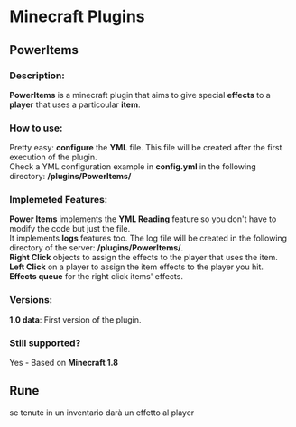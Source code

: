 # Minecraft Plugins
## PowerItems
### Description:
**PowerItems** is a minecraft plugin that aims to give special **effects** to a **player** that uses a particoular **item**.
### How to use:
Pretty easy: **configure** the **YML** file. This file will be created after the first execution of the plugin. <br>
Check a YML configuration example in **config.yml** in the following directory: **/plugins/PowerItems/**
### Implemeted Features:
**Power Items** implements the **YML Reading** feature so you don't have to modify the code but just the file. <br>
It implements **logs** features too. The log file will be created in the following directory of the server: **/plugins/PowerItems/**. <br>
**Right Click** objects to assign the effects to the player that uses the item. <br>
**Left Click** on a player to assign the item effects to the player you hit. <br>
**Effects queue** for the right click items' effects. <br>
### Versions:
**1.0 data**: First version of the plugin.
### Still supported?
Yes - Based on **Minecraft 1.8**

## Rune
se tenute in un inventario darà un effetto al player
